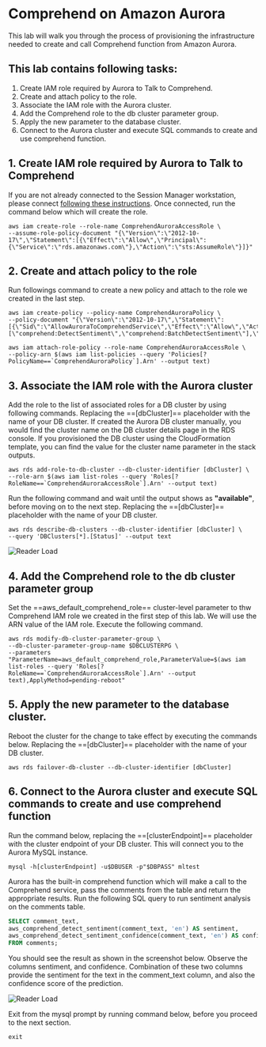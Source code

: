 # Comprehend on Amazon Aurora

This lab will walk you through the process of provisioning the infrastructure needed to create and call Comprehend function from Amazon Aurora.

## This lab contains following tasks:

1. Create IAM role required by Aurora to Talk to Comprehend.
2. Create and attach policy to the role.
3. Associate the IAM role with the Aurora cluster.
4. Add the Comprehend role to the db cluster parameter group.
5. Apply the new parameter to the database cluster.
6. Connect to the Aurora cluster and execute SQL commands to create and use comprehend function.        

## 1. Create IAM role required by Aurora to Talk to Comprehend

If you are not already connected to the Session Manager workstation, please connect [following these instructions](/prereqs/connect/). Once connected, run the command below which will create the role.

``` shell
aws iam create-role --role-name ComprehendAuroraAccessRole \
--assume-role-policy-document "{\"Version\":\"2012-10-17\",\"Statement\":[{\"Effect\":\"Allow\",\"Principal\":{\"Service\":\"rds.amazonaws.com\"},\"Action\":\"sts:AssumeRole\"}]}"
```
 
## 2. Create and attach policy to the role

Run followings command to create a new policy and attach to the role we created in the last step.

```
aws iam create-policy --policy-name ComprehendAuroraPolicy \
--policy-document "{\"Version\":\"2012-10-17\",\"Statement\":[{\"Sid\":\"AllowAuroraToComprehendService\",\"Effect\":\"Allow\",\"Action\":[\"comprehend:DetectSentiment\",\"comprehend:BatchDetectSentiment\"],\"Resource\":\"*\"}]}"

aws iam attach-role-policy --role-name ComprehendAuroraAccessRole \
--policy-arn $(aws iam list-policies --query 'Policies[?PolicyName==`ComprehendAuroraPolicy`].Arn' --output text)

```

## 3. Associate the IAM role with the Aurora cluster

Add the role to the list of associated roles for a DB cluster by using following commands. Replacing the ==[dbCluster]== placeholder with the name of your DB cluster. If  created the Aurora DB cluster manually, you would find the cluster name on the DB cluster details page in the RDS console. If you provisioned the DB cluster using the CloudFormation template, you can find the value for the cluster name parameter in the stack outputs. 

``` shell
aws rds add-role-to-db-cluster --db-cluster-identifier [dbCluster] \
--role-arn $(aws iam list-roles --query 'Roles[?RoleName==`ComprehendAuroraAccessRole`].Arn' --output text)

```
Run the following command and wait until the output shows as **"available"**, before moving on to the next step.  Replacing the ==[dbCluster]== placeholder with the name of your DB cluster.

``` shell
aws rds describe-db-clusters --db-cluster-identifier [dbCluster] \
--query 'DBClusters[*].[Status]' --output text
```

<span class="image">![Reader Load](/ml/comprehend/2-dbcluster-available.png?raw=true)</span>

## 4. Add the Comprehend role to the db cluster parameter group

Set the ==aws_default_comprehend_role== cluster-level parameter to thw Comprehend IAM role we created in the first step of this lab. We will use the ARN value of the IAM role. Execute the following command.

``` shell
aws rds modify-db-cluster-parameter-group \
--db-cluster-parameter-group-name $DBCLUSTERPG \
--parameters "ParameterName=aws_default_comprehend_role,ParameterValue=$(aws iam list-roles --query 'Roles[?RoleName==`ComprehendAuroraAccessRole`].Arn' --output text),ApplyMethod=pending-reboot" 
```

## 5. Apply the new parameter to the database cluster.
Reboot the cluster for the change to take effect by executing the commands below. Replacing the ==[dbCluster]== placeholder with the  name of your DB cluster.

``` shell
aws rds failover-db-cluster --db-cluster-identifier [dbCluster]
```

## 6. Connect to the Aurora cluster and execute SQL commands to create and use comprehend function

Run the command below, replacing the ==[clusterEndpoint]== placeholder with the cluster endpoint of your DB cluster. This will connect you to the Aurora MySQL instance.

``` shell
mysql -h[clusterEndpoint] -u$DBUSER -p"$DBPASS" mltest
```

Aurora has the built-in comprehend function which will make a call to the Comprehend service, pass the comments from the table and return the appropriate results.
Run the following SQL query to run sentiment analysis on the comments table.

```sql
SELECT comment_text,
aws_comprehend_detect_sentiment(comment_text, 'en') AS sentiment,
aws_comprehend_detect_sentiment_confidence(comment_text, 'en') AS confidence
FROM comments;
```

You should see the result as shown in the screenshot below. Observe the columns sentiment, and confidence. Combination of these two columns provide the sentiment for the text in the comment_text column, and also the confidence score of the prediction.

<span class="image">![Reader Load](/ml/comprehend/1-comprehend-query.png?raw=true)</span>

Exit from the mysql prompt by running command below, before you proceed to the next section.

``` sql
exit
```
